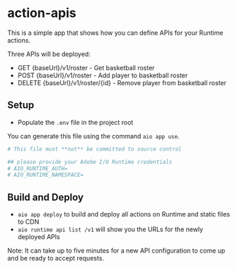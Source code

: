 # action-apis

This is a simple app that shows how you can define APIs for your Runtime actions. 

Three APIs will be deployed: 
- GET {baseUrl}/v1/roster - Get basketball roster
- POST {baseUrl}/v1/roster - Add player to basketball roster
- DELETE {baseUrl}/v1/roster/{id} - Remove player from basketball roster

## Setup

- Populate the `.env` file in the project root

You can generate this file using the command `aio app use`. 

```bash
# This file must **not** be committed to source control

## please provide your Adobe I/O Runtime credentials
# AIO_RUNTIME_AUTH=
# AIO_RUNTIME_NAMESPACE=
```

## Build and Deploy

- `aio app deploy` to build and deploy all actions on Runtime and static files to CDN
- `aio runtime api list /v1` will show you the URLs for the newly deployed APIs

Note: It can take up to five minutes for a new API configuration to come up and be ready to accept requests.
